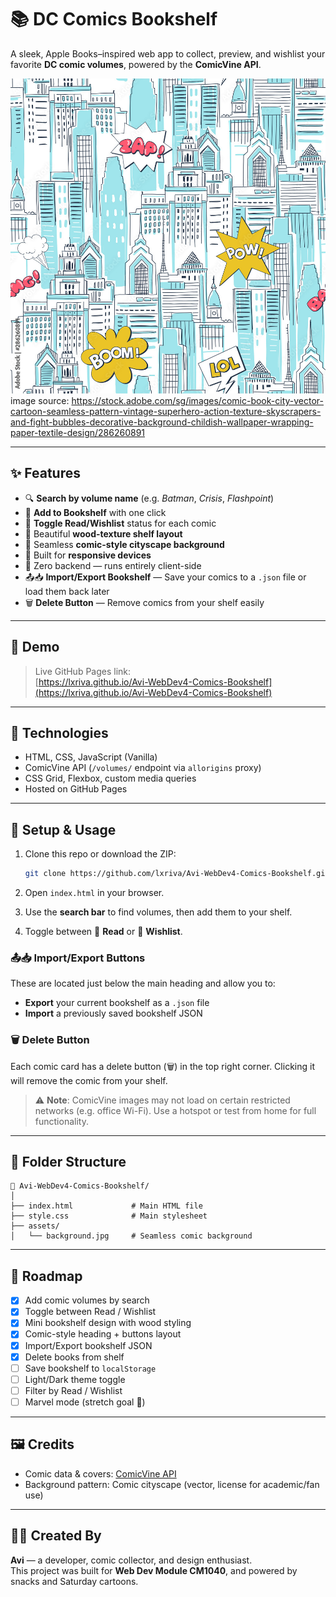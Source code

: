 # 📚 DC Comics Bookshelf

A sleek, Apple Books–inspired web app to collect, preview, and wishlist your favorite **DC comic volumes**, powered by the **ComicVine API**.

![screenshot](assets/background.jpg)
image source: https://stock.adobe.com/sg/images/comic-book-city-vector-cartoon-seamless-pattern-vintage-superhero-action-texture-skyscrapers-and-fight-bubbles-decorative-background-childish-wallpaper-wrapping-paper-textile-design/286260891

---

## ✨ Features

- 🔍 **Search by volume name** (e.g. *Batman*, *Crisis*, *Flashpoint*)
- 📖 **Add to Bookshelf** with one click
- 🌟 **Toggle Read/Wishlist** status for each comic
- 🧱 Beautiful **wood-texture shelf layout**
- 🎨 Seamless **comic-style cityscape background**
- 🔄 Built for **responsive devices**
- 🧠 Zero backend — runs entirely client-side
- 📤📥 **Import/Export Bookshelf** — Save your comics to a `.json` file or load them back later
- 🗑️ **Delete Button** — Remove comics from your shelf easily

---

## 🚀 Demo

> Live GitHub Pages link:  
[https://lxriva.github.io/Avi-WebDev4-Comics-Bookshelf](https://lxriva.github.io/Avi-WebDev4-Comics-Bookshelf)

---

## 🧰 Technologies

- HTML, CSS, JavaScript (Vanilla)
- ComicVine API (`/volumes/` endpoint via `allorigins` proxy)
- CSS Grid, Flexbox, custom media queries
- Hosted on GitHub Pages

---

## 🔑 Setup & Usage

1. Clone this repo or download the ZIP:
   ```bash
   git clone https://github.com/lxriva/Avi-WebDev4-Comics-Bookshelf.git
   ```

2. Open `index.html` in your browser.

3. Use the **search bar** to find volumes, then add them to your shelf.

4. Toggle between 📖 **Read** or 🌟 **Wishlist**.

### 📤📥 Import/Export Buttons

These are located just below the main heading and allow you to:

- **Export** your current bookshelf as a `.json` file
- **Import** a previously saved bookshelf JSON

### 🗑️ Delete Button

Each comic card has a delete button (🗑️) in the top right corner.
Clicking it will remove the comic from your shelf.

> ⚠️ **Note**: ComicVine images may not load on certain restricted networks (e.g. office Wi-Fi). Use a hotspot or test from home for full functionality.

---

## 📂 Folder Structure

```
📁 Avi-WebDev4-Comics-Bookshelf/
│
├── index.html             # Main HTML file
├── style.css              # Main stylesheet
├── assets/
│   └── background.jpg     # Seamless comic background
```

---

## 📌 Roadmap

- [x] Add comic volumes by search
- [x] Toggle between Read / Wishlist
- [x] Mini bookshelf design with wood styling
- [x] Comic-style heading + buttons layout
- [x] Import/Export bookshelf JSON
- [x] Delete books from shelf
- [ ] Save bookshelf to `localStorage`
- [ ] Light/Dark theme toggle
- [ ] Filter by Read / Wishlist
- [ ] Marvel mode (stretch goal 👀)

---

## 🖼️ Credits

- Comic data & covers: [ComicVine API](https://comicvine.gamespot.com/api/)
- Background pattern: Comic cityscape (vector, license for academic/fan use)

---

## 👨‍💻 Created By

**Avi** — a developer, comic collector, and design enthusiast.  
This project was built for **Web Dev Module CM1040**, and powered by snacks and Saturday cartoons.
